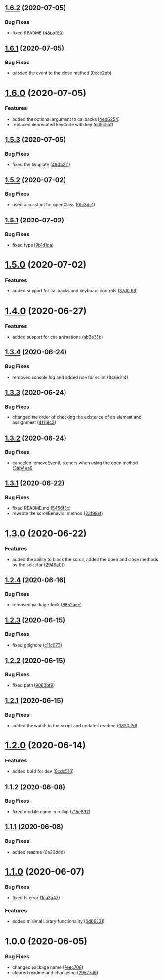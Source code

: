 ## [1.6.2](https://github.com/Alexandrshy/keukenhof/compare/v1.6.1...v1.6.2) (2020-07-05)


### Bug Fixes

* fixed README ([48baf90](https://github.com/Alexandrshy/keukenhof/commit/48baf90b2e1c4bc36d1b7c3ab669ac71238d5571))

## [1.6.1](https://github.com/Alexandrshy/keukenhof/compare/v1.6.0...v1.6.1) (2020-07-05)


### Bug Fixes

* passed the event to the close method ([0ebe2eb](https://github.com/Alexandrshy/keukenhof/commit/0ebe2eb2b335f888abb23d7583aad8bcf61bfd4d))

# [1.6.0](https://github.com/Alexandrshy/keukenhof/compare/v1.5.3...v1.6.0) (2020-07-05)


### Features

* added the optional argument to callbacks ([4ed6254](https://github.com/Alexandrshy/keukenhof/commit/4ed62546dd826e2b460b5456078288abee115140))
* replaced deprecated keyCode with key ([dd9c5af](https://github.com/Alexandrshy/keukenhof/commit/dd9c5af65a47baf176dabad8a2ec4b390d7a1c28))

## [1.5.3](https://github.com/Alexandrshy/keukenhof/compare/v1.5.2...v1.5.3) (2020-07-05)


### Bug Fixes

* fixed the template ([4805211](https://github.com/Alexandrshy/keukenhof/commit/480521113a0efcfa46fe4a9fe5c5e916e3f26032))

## [1.5.2](https://github.com/Alexandrshy/keukenhof/compare/v1.5.1...v1.5.2) (2020-07-02)


### Bug Fixes

* used a constant for openClass ([0fc3dc1](https://github.com/Alexandrshy/keukenhof/commit/0fc3dc19886fafc6efb3dbd9829a3ab8b70b0399))

## [1.5.1](https://github.com/Alexandrshy/keukenhof/compare/v1.5.0...v1.5.1) (2020-07-02)


### Bug Fixes

* fixed type ([9b1d1da](https://github.com/Alexandrshy/keukenhof/commit/9b1d1da999a397d22b677d07a122d3b1a6b57441))

# [1.5.0](https://github.com/Alexandrshy/keukenhof/compare/v1.4.0...v1.5.0) (2020-07-02)


### Features

* added support for callbacks and keyboard controls ([37d0f66](https://github.com/Alexandrshy/keukenhof/commit/37d0f66139d52a0f339b9a418a2e61e0fcffa277))

# [1.4.0](https://github.com/Alexandrshy/keukenhof/compare/v1.3.4...v1.4.0) (2020-06-27)


### Features

* added support for css animations ([ab3a38b](https://github.com/Alexandrshy/keukenhof/commit/ab3a38b064a18e17aa227eb51393aeb942983a3b))

## [1.3.4](https://github.com/Alexandrshy/keukenhof/compare/v1.3.3...v1.3.4) (2020-06-24)


### Bug Fixes

* removed console.log and added rule for eslint ([846e214](https://github.com/Alexandrshy/keukenhof/commit/846e214102780b85abb8d90cd398a3855b55fb4c))

## [1.3.3](https://github.com/Alexandrshy/keukenhof/compare/v1.3.2...v1.3.3) (2020-06-24)


### Bug Fixes

* changed the order of checking the existence of an element and assignment ([41119c3](https://github.com/Alexandrshy/keukenhof/commit/41119c3be79ac68aa68f755f87dbd6071d7bd17b))

## [1.3.2](https://github.com/Alexandrshy/keukenhof/compare/v1.3.1...v1.3.2) (2020-06-24)


### Bug Fixes

* canceled removeEventListeners when using the open method ([3ab4ea9](https://github.com/Alexandrshy/keukenhof/commit/3ab4ea9955a9f3aacf16c74d6bd5c5d9175d6b12))

## [1.3.1](https://github.com/Alexandrshy/keukenhof/compare/v1.3.0...v1.3.1) (2020-06-22)


### Bug Fixes

* fixed README.md ([5456f5c](https://github.com/Alexandrshy/keukenhof/commit/5456f5c9a73f304a2ea139970506a47c7b48e026))
* rewrote the scrollBehavior method ([23f98ef](https://github.com/Alexandrshy/keukenhof/commit/23f98ef4d810e152b19f1c77b9d9eb03b68d3b18))

# [1.3.0](https://github.com/Alexandrshy/keukenhof/compare/v1.2.4...v1.3.0) (2020-06-22)


### Features

* added the ability to block the scroll, added the open and close methods by the selector ([2949a0f](https://github.com/Alexandrshy/keukenhof/commit/2949a0f72e2fe01d1454659df02fafaaf70e2679))

## [1.2.4](https://github.com/Alexandrshy/keukenhof/compare/v1.2.3...v1.2.4) (2020-06-16)


### Bug Fixes

* removed package-lock ([6852aee](https://github.com/Alexandrshy/keukenhof/commit/6852aeefaf58f82e7363fa27a7a9d400314763c7))

## [1.2.3](https://github.com/Alexandrshy/keukenhof/compare/v1.2.2...v1.2.3) (2020-06-15)


### Bug Fixes

* fixed gitignore ([c11c973](https://github.com/Alexandrshy/keukenhof/commit/c11c973bc2344ea547f800128ba37882a36b0521))

## [1.2.2](https://github.com/Alexandrshy/keukenhof/compare/v1.2.1...v1.2.2) (2020-06-15)


### Bug Fixes

* fixed path ([9083bf9](https://github.com/Alexandrshy/keukenhof/commit/9083bf95628ba456d19e77b2d1e9ea8b3b926f41))

## [1.2.1](https://github.com/Alexandrshy/keukenhof/compare/v1.2.0...v1.2.1) (2020-06-15)


### Bug Fixes

* added the watch to the script and updated readme ([0830f2d](https://github.com/Alexandrshy/keukenhof/commit/0830f2d94230f30e5b5c9108fbc667893120bf1c))

# [1.2.0](https://github.com/Alexandrshy/keukenhof/compare/v1.1.2...v1.2.0) (2020-06-14)


### Features

* added build for dev ([8cdd513](https://github.com/Alexandrshy/keukenhof/commit/8cdd513b4ef61e9cd53e0fb30b56334fcd84c4ba))

## [1.1.2](https://github.com/Alexandrshy/keukenhof/compare/v1.1.1...v1.1.2) (2020-06-08)


### Bug Fixes

* fixed module name in rollup ([715e892](https://github.com/Alexandrshy/keukenhof/commit/715e89236150a6ae2c8f7e78670b42aced6ea732))

## [1.1.1](https://github.com/Alexandrshy/keukenhof/compare/v1.1.0...v1.1.1) (2020-06-08)


### Bug Fixes

* added readme ([0a20ddd](https://github.com/Alexandrshy/keukenhof/commit/0a20dddff3ce677311d049e6316172440d953763))

# [1.1.0](https://github.com/Alexandrshy/keukenhof/compare/v1.0.0...v1.1.0) (2020-06-07)


### Bug Fixes

* fixed ts error ([1ca3a47](https://github.com/Alexandrshy/keukenhof/commit/1ca3a476710b605c9c2ef32e6dda97a97e6776f2))


### Features

* added minimal library functionality ([6d06831](https://github.com/Alexandrshy/keukenhof/commit/6d068316fc3b1cc31b13d768f6ab2968d76ed84b))

# 1.0.0 (2020-06-05)


### Bug Fixes

* changed package name ([7eec708](https://github.com/Alexandrshy/keukenhof/commit/7eec708729ee10e3492a3b8bea58c35f1fc31a54))
* cleared readme and changelog ([29577d6](https://github.com/Alexandrshy/keukenhof/commit/29577d60e93e7318651666c8a4abdd22a517626f))
